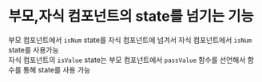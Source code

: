 # 부모,자식 컴포넌트의 state를 넘기는 기능

부모 컴포넌트에서 `isNum` state를 자식 컴포넌트에 넘겨서 자식 컴포넌트에서 `isNum` state를 사용가능 \
자식 컴포넌트의 `isValue` state는 부모 컴포넌트에서 `passValue` 함수를 선언해서 함수를 통해 state를 사용 가능
